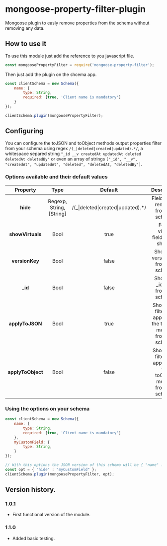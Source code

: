 # mongoose-property-filter-plugin
Mongoose plugin to easly remove properties from the schema without removing any data.
## How to use it
To use this module just add the reference to you javascript file.

```javascript
const mongoosePropertyFilter = require('mongoose-property-filter');
```

Then just add the plugin on the shcema app.

```javascript
const clientSchema = new Schema({
    name: {
        type: String,
        required: [true, 'Client name is mandatory']
    }
});

clientSchema.plugin(mongoosePropertyFilter);
```

## Configuring

You can configure the toJSON and toObject methods output properties filter from your schema using regex ``` /(_|deleted|created|updated).*/ ```, a whitespace separed string ``` "_id __v createdAt updatedAt deleted deletedAt deletedBy" ``` or even an array of strings ``` ["_id", "__v", "createdAt", "updatedAt", "deleted", "deletedAt, "deletedBy"] ```.

### Options available and their default values

|    Property   |            Type           |             Default             |                                                                         Description                                                                        |
|:-------------:|:-------------------------:|:-------------------------------:|:----------------------------------------------------------------------------------------------------------------------------------------------------------:|
| **hide**          | Regexp, String, [String] | /(_\|deleted\|created\|updated).\*/ | Fields to be removed from the schema. |
| **showVirtuals**  |            Bool           |               true              | Force virtual fields to be shown.                                                                                                                          |
| **versionKey**    |            Bool           |              false              | Show the version key from the schema.                                                                                                                      |
| **_id**           |            Bool           |              false              | Show the _id field from the schema.                                                                                                                        |
| **applyToJSON**   |            Bool           |               true              | Should the filters be applied on the toJSON method from the schema.                                                                                        |
| **applyToObject** |            Bool           |              false              | Should the filters be applied on the toObject method from the schema.                                                                                      |
### Using the options on your schema



```javascript
const clientSchema = new Schema({
    name: {
        type: String,
        required: [true, 'Client name is mandatory']
    },
    myCustomField: {
        type: String,
    }
});

// With this options the JSON version of this schema will be { "name" : "Wally" }
const opt = { "hide" : "myCustomField" };
clientSchema.plugin(mongoosePropertyFilter, opt);
```


## Version history.

### 1.0.1
 - First functional version of the module.

 ### 1.1.0
 - Added basic testing.
